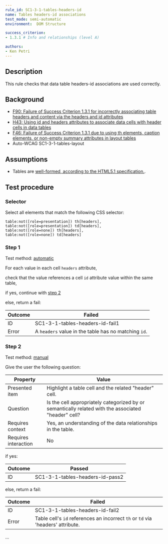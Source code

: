 ```yaml
---
rule_id: SC1-3-1-tables-headers-id
name: Tables headers-id associations
test_mode: semi-automatic
environment:  DOM Structure

success_criterion:
- 1.3.1 # Info and relationships (level A)

authors:
- Ken Petri
---
```


## Description

This rule checks that data table headers-id associations are used correctly.

## Background

- [F90: Failure of Success Criterion 1.3.1 for incorrectly associating table headers and content via the headers and id attributes](https://www.w3.org/TR/WCAG20-TECHS/F90.html)
- [H43: Using id and headers attributes to associate data cells with header cells in data tables](https://www.w3.org/TR/WCAG20-TECHS/H43.html)
- [F46: Failure of Success Criterion 1.3.1 due to using th elements, caption elements, or non-empty summary attributes in layout tables](https://www.w3.org/TR/WCAG20-TECHS/F46.html)
- Auto-WCAG SC1-3-1-tables-layout

## Assumptions

- Tables are [well-formed, according to the HTML5.1 specification.](https://www.w3.org/TR/html51/tabular-data.html#forming-a-table).

## Test procedure

### Selector

Select all elements that match the following CSS selector:

    table:not([role=presentation]) th[headers],
    table:not([role=presentation]) td[headers],
    table:not([role=none]) th[headers],
    table:not([role=none]) td[headers]

### Step 1

Test method: [automatic][AUTO]

For each value in each cell `headers` attribute,

check that the value references a cell `id` attribute value within the same table,

if yes, continue with [step 2](#step-2)

else, return a fail:

| Outcome  | Failed
|----------|-----
| ID       | SC1-3-1-tables-headers-id-fail1
| Error    | A `headers` value in the table has no matching `id`.

### Step 2

Test method: [manual][MANUAL]

Give the user the following question:

| Property             | Value
|----------------------|---------
| Presented item       | Highlight a table cell and the related "header" cell.
| Question             | Is the cell appropriately categorized by or semantically related with the associated "header" cell?
| Requires context     | Yes, an understanding of the data relationships in the table.
| Requires interaction | No

if yes:

| Outcome  | Passed
|----------|-----
| ID       | SC1-3-1-tables-headers-id-pass2

else, return a fail:

| Outcome  | Failed
|----------|-----
| ID       | SC1-3-1-tables-headers-id-fail2
| Error    | Table cell's `id` references an incorrect `th` or `td` via 'headers' attribute.

...

[AUTO]: ../pages/test-modes.html#automatic
[MANUAL]: ../pages/test-modes.html#manual